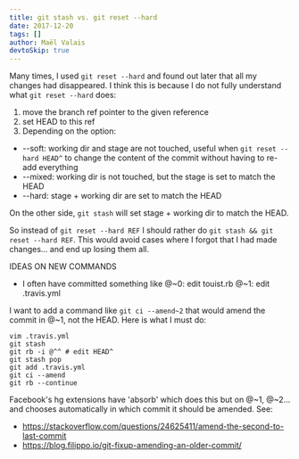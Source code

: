 ```yaml
---
title: git stash vs. git reset --hard
date: 2017-12-20
tags: []
author: Maël Valais
devtoSkip: true
---
```


Many times, I used `git reset --hard` and found out later that all my changes had disappeared. I think this is because I do not fully understand what `git reset --hard` does:

1. move the branch ref pointer to the given reference
2. set HEAD to this ref
3. Depending on the option:

- --soft: working dir and stage are not touched, useful when `git reset --hard HEAD^` to change the content of the commit without having to re-add everything
- --mixed: working dir is not touched, but the stage is set to match the HEAD
- --hard: stage + working dir are set to match the HEAD

On the other side, `git stash` will set stage + working dir to match the HEAD.

So instead of `git reset --hard REF` I should rather do `git stash && git reset --hard REF`. This would avoid cases where I forgot that I had made changes... and end up losing them all.

IDEAS ON NEW COMMANDS

- I often have committed something like @~0: edit touist.rb @~1: edit .travis.yml

I want to add a command like `git ci --amend~2` that would amend the commit in @~1, not the HEAD. Here is what I must do:

    vim .travis.yml
    git stash
    git rb -i @^^ # edit HEAD^
    git stash pop
    git add .travis.yml
    git ci --amend
    git rb --continue

Facebook's hg extensions have 'absorb' which does this but on @~1, @~2... and chooses automatically in which commit it should be amended. See:

- <https://stackoverflow.com/questions/24625411/amend-the-second-to-last-commit>
- <https://blog.filippo.io/git-fixup-amending-an-older-commit/>
